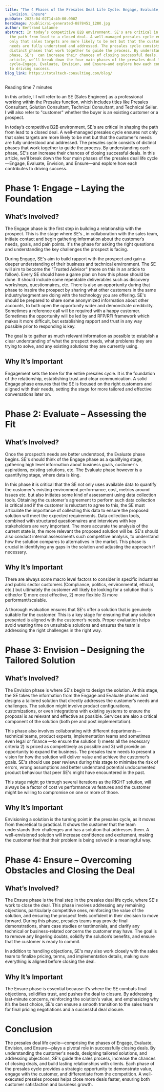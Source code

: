 ```yaml
---
title: "The 4 Phases of the Presales Deal Life Cycle: Engage, Evaluate,
  Envision, Ensure"
pubDate: 2025-04-02T14:40:00.000Z
heroImage: /public/ai-generated-8878451_1280.jpg
author: Bertrand Lalanne
abstract: In today’s competitive B2B environment, SE's are critical in shaping
  the path from lead to a closed deal. A well-managed presales cycle ensures not
  only that sales targets are more likely to be met but that the customer’s
  needs are fully understood and addressed. The presales cycle consists of
  distinct phases that work together to guide the process. By understanding each
  phase, SE's  can increase their chances of closing successful deals.  In this
  article, we’ll break down the four main phases of the presales deal life
  cycle—Engage, Evaluate, Envision, and Ensure—and explore how each contributes
  to driving success.
blog_link: https://totaltech-consulting.com/blog/
---
```

Reading time 7 minutes

In this article, I  I will refer to an SE (Sales Engineer) as a professional working within the Presales function, which includes titles like Presales Consultant, Solution Consultant, Technical Consultant, and Technical Seller. I will also refer to "customer" whether the buyer is an existing customer or a prospect.

In today’s competitive B2B environment, SE's are critical in shaping the path from lead to a closed deal. A well-managed presales cycle ensures not only that sales targets are more likely to be met but that the customer’s needs are fully understood and addressed. The presales cycle consists of distinct phases that work together to guide the process. By understanding each phase, SE's  can increase their chances of closing successful deals.  In this article, we’ll break down the four main phases of the presales deal life cycle—Engage, Evaluate, Envision, and Ensure—and explore how each contributes to driving success.

# Phase 1: Engage – Laying the Foundation

## What’s Involved?

The Engage phase is the first step in building a relationship with the prospect. This is the stage where SE's , in collaboration with the sales team, initiate contact and begin gathering information about the customer’s needs, goals, and pain points. It's the phase for asking the right questions and understanding the key challenges the prospect is facing.  

During Engage, SE's aim to build rapport with the prospect and gain a deeper understanding of their business and technical environment. The SE will aim to become the "Trusted Advisor" (more on this in an article to follow).    Every SE should have a game plan on how this phase should be done.  It should include some repeatable deliverables such as discovery workshops, questionnaires, etc.  There is also an opportunity during that phase to inspire the prospect by sharing what other customers in the same industry/segment are doing with the technology you are offering.  SE's should be prepared to share some anonymized information about other accounts, to both open the opportunity wider and demonstrate credibility.  Sometimes a reference call will be required with a happy customer. Sometimes the opportunity will be led by and RFP/RFI framework which makes it more difficult, but establishing rapport and trust in any way possible prior to responding is key.

The goal is to gather as much relevant information as possible to establish a clear understanding of what the prospect needs, what problems they are trying to solve, and any existing solutions they are currently using.

## Why It’s Important

Engagement sets the tone for the entire presales cycle. It is the foundation of the relationship, establishing trust and clear communication. A solid Engage phase ensures that the SE is focused on the right customers and aligned with their needs, setting the stage for more tailored and effective conversations later on.

# Phase 2: Evaluate – Assessing the Fit

## What’s Involved?

Once the prospect’s needs are better understood, the Evaluate phase begins.   SE's should think of the Engage phase as a qualifying stage, gathering high level information about business goals, customer's aspirations, existing solutions, etc.  The Evaluate phase however is a quantifying stage, where data is king.   

In this phase it is critical that the SE not only uses available data to quantify the customer's existing environment performance, cost, metrics around issues etc. but also initiates some kind of assessment using data collection tools.  Obtaining the customer's agreement to perform such data collection is critical and if the customer is reluctant to agree to this, the SE must articulate the importance of collecting this data to ensure the proposed solution will meet the expected requirements.  Data collection tools, combined with structured questionnaires and interviews with key stakeholders are very important.  The more accurate the analysis of the current state is, the more relevant the proposed solution will be.  SE's should also conduct internal assessments such competitive analysis, to understand how the solution compares to alternatives in the market. This phase is crucial in identifying any gaps in the solution and adjusting the approach if necessary.

## Why It’s Important

There are always some macro level factors to consider in specific industries and public sector customers (Compliance, politics, environmental, ethical, etc.)  but ultimately the customer will likely be looking for a solution that is either/or 1) more cost effective, 2) more flexible 3) more performant/scalable. 

A thorough evaluation ensures that SE's offer a solution that is genuinely suitable for the customer. This is a key stage for ensuring that any solution presented is aligned with the customer’s needs. Proper evaluation helps avoid wasting time on unsuitable solutions and ensures the team is addressing the right challenges in the right way.

# Phase 3: Envision – Designing the Tailored Solution

## What’s Involved?

The Envision phase is where SE's begin to design the solution. At this stage, the SE takes the information from the Engage and Evaluate phases and designs a tailored solution that directly addresses the customer’s needs and challenges. The solution might involve product configurations, customizations, or even integrations with existing systems to ensure the proposal is as relevant and effective as possible.  Services are also a critical component of the solution (both pre and post implementation).

This phase also involves collaborating with different departments—technical teams, product experts, implementation teams and sometimes even legal or finance —to ensure the solution 1) meets all the necessary criteria 2) is priced as competitively as possible and 3) will provide an opportunity to expand the business. The presales team needs to present a vision for how the solution will deliver value and achieve the customer’s goals.  SE's should use peer reviews during this stage to minimise the risk of errors, wrong assumptions and better understand potential undocumented product behaviour that peer SE's might have encountered in the past.

This stage might go through several iterations as the RIGHT solution, will always be a factor of cost vs performance vs features and the customer might be willing to compromise on one or more of those.

## Why It’s Important

Envisioning a solution is the turning point in the presales cycle, as it moves from theoretical to practical. It shows the customer that the team understands their challenges and has a solution that addresses them. A well-envisioned solution will increase confidence and excitement, making the customer feel that their problem is being solved in a meaningful way.

# Phase 4: Ensure – Overcoming Obstacles and Closing the Deal

## What’s Involved?

The Ensure phase is the final step in the presales deal life cycle, where SE's  work to close the deal. This phase involves addressing any remaining objections, particularly competitive ones, reinforcing the value of the solution, and ensuring the prospect feels confident in their decision to move forward.  During this phase, presales teams may provide final demonstrations, share case studies or testimonials, and clarify any technical or business-related concerns the customer may have. The goal is to remove any lingering doubts, solidify the solution’s benefits, and ensure that the customer is ready to commit.

In addition to handling objections, SE's may also work closely with the sales team to finalize pricing, terms, and implementation details, making sure everything is aligned before closing the deal.

## Why It’s Important

The Ensure phase is essential because it’s where the SE combats final objections, solidifies trust, and pushes the deal to closure. By addressing last-minute concerns, reinforcing the solution's value, and emphasizing why it’s the best choice, SE's can ensure a smooth transition to the sales team for final pricing negotiations and a successful deal closure.

# Conclusion

The presales deal life cycle—comprising the phases of Engage, Evaluate, Envision, and Ensure—plays a pivotal role in successfully closing deals. By understanding the customer's needs, designing tailored solutions, and addressing objections, SE's guide the sales process, increase the chances of closing deals, and build lasting relationships with clients.  Each phase of the presales cycle provides a strategic opportunity to demonstrate value, engage with the customer, and differentiate from the competition. A well-executed presales process helps close more deals faster, ensuring both customer satisfaction and business growth.
